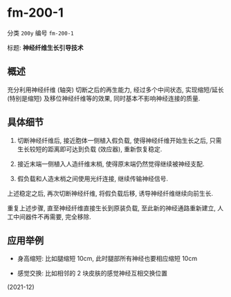 # fm-200-1

分类 `200y`
编号 `fm-200-1`

标题:
**神经纤维生长引导技术**


## 概述

充分利用神经纤维 (轴突) 切断之后的再生能力,
经过多个中间状态,
实现缩短/延长 (特别是缩短) 及移位神经纤维等的效果,
同时基本不影响神经连接的质量.


## 具体细节

1. 切断神经纤维后, 接近胞体一侧植入假负载,
   使得神经纤维开始生长之后,
   只需生长较短的距离即可达到负载 (效应器),
   重新恢复稳定.

2. 接近末端一侧植入人造纤维末梢,
   使得原末端仍然觉得继续被神经支配.

3. 假负载和人造末梢之间使用光纤连接,
   继续传输神经信号.

上述稳定之后, 再次切断神经纤维, 将假负载后移,
诱导神经纤维继续向前生长.

重复上述步骤, 直至神经纤维直接生长到原装负载,
至此新的神经通路重新建立,
人工中间器件不再需要, 完全移除.


## 应用举例

+ 身高缩短: 比如腿缩短 10cm, 此时腿部所有神经也要相应缩短 10cm

+ 感觉交换: 比如相邻的 2 块皮肤的感觉神经互相交换位置


(2021-12)
